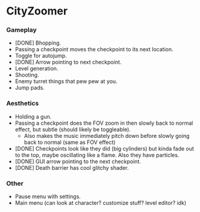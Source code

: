 # CityZoomer

### Gameplay
- \[DONE] Bhopping.
- Passing a checkpoint moves the checkpoint to its next location.
- Toggle for autojump.
- \[DONE] Arrow pointing to next checkpoint.
- Level generation.
- Shooting.
- Enemy turret things that pew pew at you.
- Jump pads.

### Aesthetics
- Holding a gun.
- Passing a checkpoint does the FOV zoom in then slowly back to normal effect, but subtle (should likely be toggleable).
  - Also makes the music immediately pitch down before slowly going back to normal (same as FOV effect)
- \[DONE] Checkpoints look like they did (big cylinders) but kinda fade out to the top, maybe oscillating like a flame. Also they have particles.
- \[DONE] GUI arrow pointing to the next checkpoint.
- \[DONE] Death barrier has cool glitchy shader.

### Other
- Pause menu with settings.
- Main menu (can look at character? customize stuff? level editor? idk)
